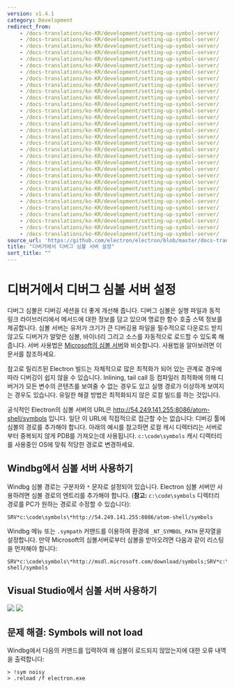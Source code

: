 ```yaml
---
version: v1.4.1
category: Development
redirect_from:
    - /docs-translations/ko-KR/development/setting-up-symbol-server/
    - /docs-translations/ko-KR/development/setting-up-symbol-server/
    - /docs-translations/ko-KR/development/setting-up-symbol-server/
    - /docs-translations/ko-KR/development/setting-up-symbol-server/
    - /docs-translations/ko-KR/development/setting-up-symbol-server/
    - /docs-translations/ko-KR/development/setting-up-symbol-server/
    - /docs-translations/ko-KR/development/setting-up-symbol-server/
    - /docs-translations/ko-KR/development/setting-up-symbol-server/
    - /docs-translations/ko-KR/development/setting-up-symbol-server/
    - /docs-translations/ko-KR/development/setting-up-symbol-server/
    - /docs-translations/ko-KR/development/setting-up-symbol-server/
    - /docs-translations/ko-KR/development/setting-up-symbol-server/
    - /docs-translations/ko-KR/development/setting-up-symbol-server/
    - /docs-translations/ko-KR/development/setting-up-symbol-server/
    - /docs-translations/ko-KR/development/setting-up-symbol-server/
    - /docs-translations/ko-KR/development/setting-up-symbol-server/
    - /docs-translations/ko-KR/development/setting-up-symbol-server/
    - /docs-translations/ko-KR/development/setting-up-symbol-server/
    - /docs-translations/ko-KR/development/setting-up-symbol-server/
    - /docs-translations/ko-KR/development/setting-up-symbol-server/
    - /docs-translations/ko-KR/development/setting-up-symbol-server/
    - /docs-translations/ko-KR/development/setting-up-symbol-server/
    - /docs-translations/ko-KR/development/setting-up-symbol-server/
    - /docs-translations/ko-KR/development/setting-up-symbol-server/
    - /docs-translations/ko-KR/development/setting-up-symbol-server/
    - /docs-translations/ko-KR/development/setting-up-symbol-server/
    - /docs-translations/ko-KR/development/setting-up-symbol-server/
    - /docs-translations/ko-KR/development/setting-up-symbol-server/
    - /docs-translations/ko-KR/development/setting-up-symbol-server/
    - /docs-translations/ko-KR/development/setting-up-symbol-server/
    - /docs-translations/ko-KR/development/setting-up-symbol-server/
    - /docs-translations/ko-KR/development/setting-up-symbol-server/
source_url: 'https://github.com/electron/electron/blob/master/docs-translations/ko-KR/development/setting-up-symbol-server.md'
title: "디버거에서 디버그 심볼 서버 설정"
sort_title: ""
---
```


# 디버거에서 디버그 심볼 서버 설정

디버그 심볼은 디버깅 세션을 더 좋게 개선해 줍니다. 디버그 심볼은 실행 파일과 동적 링크
라이브러리에서 메서드에 대한 정보를 담고 있으며 명료한 함수 호출 스텍 정보를 제공합니다.
심볼 서버는 유저가 크기가 큰 디버깅용 파일을 필수적으로 다운로드 받지 않고도 디버거가
알맞은 심볼, 바이너리 그리고 소스를 자동적으로 로드할 수 있도록 해줍니다. 서버 사용법은
[Microsoft의 심볼 서버](http://support.microsoft.com/kb/311503)와 비슷합니다.
사용법을 알아보려면 이 문서를 참조하세요.

참고로 릴리즈된 Electron 빌드는 자체적으로 많은 최적화가 되어 있는 관계로 경우에 따라
디버깅이 쉽지 않을 수 있습니다. Inlining, tail call 등 컴파일러 최적화에 의해 디버거가
모든 변수의 콘텐츠를 보여줄 수 없는 경우도 있고 실행 경로가 이상하게 보여지는 경우도
있습니다. 유일한 해결 방법은 최적화되지 않은 로컬 빌드를 하는 것입니다.

공식적인 Electron의 심볼 서버의 URL은
http://54.249.141.255:8086/atom-shell/symbols 입니다. 일단 이 URL에 직접적으로
접근할 수는 없습니다: 디버깅 툴에 심볼의 경로를 추가해야 합니다. 아래의 예시를 참고하면
로컬 캐시 디렉터리는 서버로부터 중복되지 않게 PDB를 가져오는데 사용됩니다.
`c:\code\symbols` 캐시 디렉터리를 사용중인 OS에 맞춰 적당한 경로로 변경하세요.

## Windbg에서 심볼 서버 사용하기

Windbg 심볼 경로는 구분자와 `*` 문자로 설정되어 있습니다. Electron 심볼 서버만
사용하려면 심볼 경로의 엔트리를 추가해야 합니다. (**참고:**  `c:\code\symbols`
디렉터리 경로를 PC가 원하는 경로로 수정할 수 있습니다):

```
SRV*c:\code\symbols\*http://54.249.141.255:8086/atom-shell/symbols
```

Windbg 메뉴 또는 `.sympath` 커맨드를 이용하여 환경에 `_NT_SYMBOL_PATH` 문자열을
설정합니다. 만약 Microsoft의 심볼서버로부터 심볼을 받아오려면 다음과 같이 리스팅을
먼저해야 합니다:

```
SRV*c:\code\symbols\*http://msdl.microsoft.com/download/symbols;SRV*c:\code\symbols\*http://54.249.141.255:8086/atom-shell/symbols
```

## Visual Studio에서 심볼 서버 사용하기

<img src='http://mdn.mozillademos.org/files/733/symbol-server-vc8express-menu.jpg'>
<img src='http://mdn.mozillademos.org/files/2497/2005_options.gif'>

## 문제 해결: Symbols will not load

Windbg에서 다음의 커맨드를 입력하여 왜 심볼이 로드되지 않았는지에 대한 오류 내역을
출력합니다:

```
> !sym noisy
> .reload /f electron.exe
```
